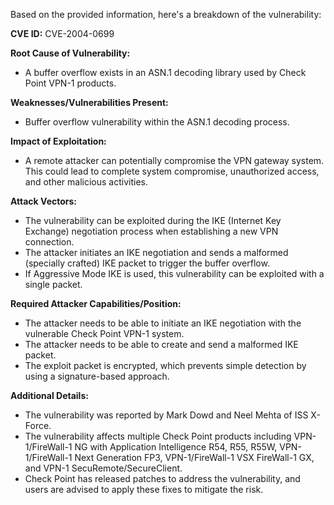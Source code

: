 Based on the provided information, here's a breakdown of the vulnerability:

**CVE ID:** CVE-2004-0699

**Root Cause of Vulnerability:**
- A buffer overflow exists in an ASN.1 decoding library used by Check Point VPN-1 products.

**Weaknesses/Vulnerabilities Present:**
- Buffer overflow vulnerability within the ASN.1 decoding process.

**Impact of Exploitation:**
- A remote attacker can potentially compromise the VPN gateway system. This could lead to complete system compromise, unauthorized access, and other malicious activities.

**Attack Vectors:**
- The vulnerability can be exploited during the IKE (Internet Key Exchange) negotiation process when establishing a new VPN connection.
- The attacker initiates an IKE negotiation and sends a malformed (specially crafted) IKE packet to trigger the buffer overflow.
- If Aggressive Mode IKE is used, this vulnerability can be exploited with a single packet.

**Required Attacker Capabilities/Position:**
- The attacker needs to be able to initiate an IKE negotiation with the vulnerable Check Point VPN-1 system.
- The attacker needs to be able to create and send a malformed IKE packet.
- The exploit packet is encrypted, which prevents simple detection by using a signature-based approach.

**Additional Details:**
- The vulnerability was reported by Mark Dowd and Neel Mehta of ISS X-Force.
- The vulnerability affects multiple Check Point products including VPN-1/FireWall-1 NG with Application Intelligence R54, R55, R55W, VPN-1/FireWall-1 Next Generation FP3, VPN-1/FireWall-1 VSX FireWall-1 GX, and VPN-1 SecuRemote/SecureClient.
- Check Point has released patches to address the vulnerability, and users are advised to apply these fixes to mitigate the risk.